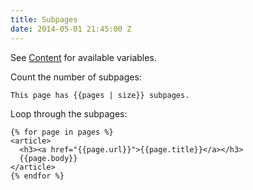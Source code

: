 ```yaml
---
title: Subpages
date: 2014-05-01 21:45:00 Z
---
```


See [Content](/help/themes/variables/content) for available variables.

Count the number of subpages:

```liquid
This page has {{pages | size}} subpages.
```

Loop through the subpages:

```liquid
{% for page in pages %}
<article>
  <h3><a href="{{page.url}}">{{page.title}}</a></h3>
  {{page.body}}
</article>
{% endfor %}
```
